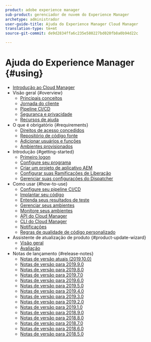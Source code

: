```yaml
---
product: adobe experience manager
sub-product: gerenciador de nuvem do Experience Manager
archetype: administrador
user-guide-title: Ajuda do Experience Manager Cloud Manager
translation-type: tm+mt
source-git-commit: de9d2834ffa6c235e580227bd020fb8a0b94d22c

---
```



# Ajuda do Experience Manager {#using}

+ [Introdução ao Cloud Manager](introduction-to-cloud-manager.md)
+ Visão geral {#overview}
   + [Principais conceitos](key-concepts.md)
   + [Jornada do cliente](customer-journey.md)
   + [Pipeline CI/CD](ci-cd-pipeline.md)
   + [Segurança e privacidade](security-and-privacy.md)
   + [Recursos de ajuda](help-resources.md)
+ O que é obrigatório {#requirements}
   + [Direitos de acesso concedidos](access-rights-granted.md)
   + [Repositório de código fonte](source-code-repository.md)
   + [Adicionar usuários e funções](setting-up-users-and-roles.md)
   + [Ambientes provisionados](environments-provisioned.md)
+ Introdução {#getting-started}
   + [Primeiro logon](first-time-login.md)
   + [Configure seu programa](setting-up-program.md)
   + [Criar um projeto de aplicativo AEM](create-an-application-project.md)
   + [Configurar suas Ramificações de Liberação](configure-your-release-branches.md)
   + [Gerenciar suas configurações do Dispatcher](dispatcher-configurations.md)
+ Como usar {#how-to-use}
   + [Configure seu pipeline CI/CD](configuring-pipeline.md)
   + [Implantar seu código](deploying-code.md)
   + [Entenda seus resultados de teste](understand-your-test-results.md)
   + [Gerenciar seus ambientes](manage-your-environment.md)
   + [Monitore seus ambientes](monitor-your-environments.md)
   + [API do Cloud Manager](https://www.adobe.io/apis/experiencecloud/cloud-manager/docs.html)
   + [CLI do Cloud Manager](https://github.com/adobe/aio-cli-plugin-cloudmanager/blob/master/README.md)
   + [Notificações](notifications.md)
   + [Regras de qualidade de código personalizado](custom-code-quality-rules.md)
+ Assistente de atualização de produto {#product-update-wizard}
   + [Visão geral](overview-productupdate-wizard.md)
   + [Avaliação](evaluation.md)
+ Notas de lançamento {#release-notes}
   + [Notas de versão atuais (2019.10.0)](release-notes-current.md)
   + [Notas de versão para 2019.9.0](release-notes-2019-9-0.md)
   + [Notas de versão para 2019.8.0](release-notes-2019-8-0.md)
   + [Notas de versão para 2019.7.0](release-notes-2019-7-0.md)
   + [Notas de versão para 2019.6.0](release-notes-2019-6-0.md)
   + [Notas de versão para 2019.5.0](release-notes-2019-5-0.md)
   + [Notas de versão para 2019.4.0](release-notes-2019-4-0.md)
   + [Notas de versão para 2019.3.0](release-notes-2019-3-0.md)
   + [Notas de versão para 2019.2.0](release-notes-2019-2-0.md)
   + [Notas de versão para 2019.1.0](release-notes-2019-1-0.md)
   + [Notas de versão para 2018.9.0](release-notes-2018-9-0.md)
   + [Notas de versão para 2018.8.0](release-notes-2018-8-0.md)
   + [Notas de versão para 2018.7.0](release-notes-2018-7-0.md)
   + [Notas de versão para 2018.6.0](release-notes-2018-6-0.md)
   + [Notas de versão para 2018.5.0](release-notes-2018-5-0.md)

